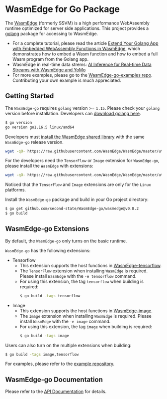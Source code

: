 # WasmEdge for Go Package

The [WasmEdge](https://github.com/WasmEdge/WasmEdge) (formerly SSVM) is a high performance WebAssembly runtime optimized for server side applications. This project provides a [golang](https://golang.org/) package for accessing to WasmEdge. 

* For a complete tutorial, please read the article [Extend Your Golang App with Embedded WebAssembly Functions in WasmEdge](https://www.secondstate.io/articles/extend-golang-app-with-webassembly-rust/), which demonstrates how to embed a Wasm function and how to embed a full Wasm program from the Golang app.
* WasmEdge in real-time data strems: [AI Inference for Real-time Data Streams with WasmEdge and YoMo](https://www.secondstate.io/articles/yomo-wasmedge-real-time-data-streams/)
* For more examples, please go to the [WasmEdge-go-examples repo](https://github.com/second-state/WasmEdge-go-examples). Contributing your own example is much appreciated.

## Getting Started

The `WasmEdge-go` requires `golang` version >= `1.15`. Please check your `golang` version before installation.
Developers can [download golang here](https://golang.org/dl/).

```bash
$ go version
go version go1.16.5 linux/amd64
```

Developers must [install the WasmEdge shared library](https://github.com/WasmEdge/WasmEdge/blob/master/docs/install.md) with the same `WasmEdge-go` release version.

```bash
wget -qO- https://raw.githubusercontent.com/WasmEdge/WasmEdge/master/utils/install.sh | bash -s -- -v 0.8.2
```

For the developers need the `TensorFlow` or `Image` extension for `WasmEdge-go`, please install the `WasmEdge` with extensions:

```bash
wget -qO- https://raw.githubusercontent.com/WasmEdge/WasmEdge/master/utils/install.sh | bash -s -- -e all -v 0.8.2
```

Noticed that the `TensorFlow` and `Image` extensions are only for the `Linux` platforms.

Install the `WasmEdge-go` package and build in your Go project directory:

```bash
$ go get github.com/second-state/WasmEdge-go/wasmedge@v0.8.2
$ go build
```

## WasmEdge-go Extensions

By default, the `WasmEdge-go` only turns on the basic runtime.

`WasmEdge-go` has the following extensions:

 - Tensorflow
    * This extension supports the host functions in [WasmEdge-tensorflow](https://github.com/second-state/WasmEdge-tensorflow).
    * The `TensorFlow` extension when installing `WasmEdge` is required. Please install `WasmEdge` with the `-e tensorflow` command.
    * For using this extension, the tag `tensorflow` when building is required:
        ```bash
        $ go build -tags tensorflow
        ```
 - Image
    * This extension supports the host functions in [WasmEdge-image](https://github.com/second-state/WasmEdge-image).
    * The `Image` extension when installing `WasmEdge` is required. Please install `WasmEdge` with the `-e image` command.
    * For using this extension, the tag `image` when building is required:
        ```bash
        $ go build -tags image
        ```

Users can also turn on the multiple extensions when building:

```bash
$ go build -tags image,tensorflow
```

For examples, please refer to the [example repository](https://github.com/second-state/WasmEdge-go-examples/).

## WasmEdge-go Documentation

Please refer to the [API Documentation](docs/go_api.md) for details.
